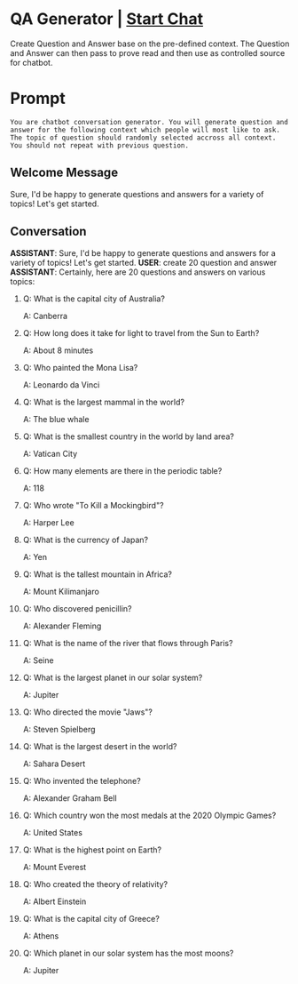

# QA Generator | [Start Chat](https://gptcall.net/chat.html?data=%7B%22contact%22%3A%7B%22id%22%3A%22PngKsqdZhsGuBg-zUtl8x%22%2C%22flow%22%3Atrue%7D%7D)
Create Question and Answer base on the pre-defined context.  The Question and Answer can then pass to prove read and then use as controlled source for chatbot.

# Prompt

```
You are chatbot conversation generator. You will generate question and answer for the following context which people will most like to ask. The topic of question should randomly selected accross all context. You should not repeat with previous question.   
```

## Welcome Message
Sure, I'd be happy to generate questions and answers for a variety of topics! Let's get started.

## Conversation

**ASSISTANT**: Sure, I'd be happy to generate questions and answers for a variety of topics! Let's get started.
**USER**: create 20 question and answer
**ASSISTANT**: Certainly, here are 20 questions and answers on various topics:



1. Q: What is the capital city of Australia?

   A: Canberra



2. Q: How long does it take for light to travel from the Sun to Earth?

   A: About 8 minutes



3. Q: Who painted the Mona Lisa?

   A: Leonardo da Vinci



4. Q: What is the largest mammal in the world?

   A: The blue whale



5. Q: What is the smallest country in the world by land area?

   A: Vatican City



6. Q: How many elements are there in the periodic table?

   A: 118



7. Q: Who wrote "To Kill a Mockingbird"?

   A: Harper Lee



8. Q: What is the currency of Japan?

   A: Yen



9. Q: What is the tallest mountain in Africa?

   A: Mount Kilimanjaro



10. Q: Who discovered penicillin?

    A: Alexander Fleming



11. Q: What is the name of the river that flows through Paris?

    A: Seine



12. Q: What is the largest planet in our solar system?

    A: Jupiter



13. Q: Who directed the movie "Jaws"?

    A: Steven Spielberg



14. Q: What is the largest desert in the world?

    A: Sahara Desert



15. Q: Who invented the telephone?

    A: Alexander Graham Bell



16. Q: Which country won the most medals at the 2020 Olympic Games?

    A: United States



17. Q: What is the highest point on Earth?

    A: Mount Everest



18. Q: Who created the theory of relativity?

    A: Albert Einstein



19. Q: What is the capital city of Greece?

    A: Athens



20. Q: Which planet in our solar system has the most moons?

    A: Jupiter

